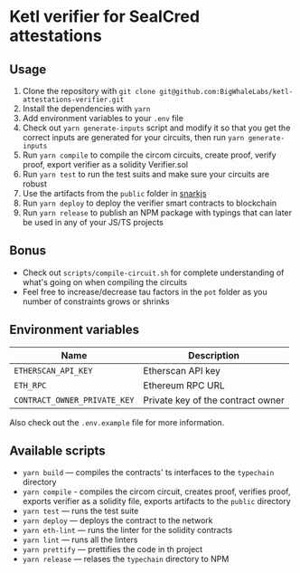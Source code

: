 # Ketl verifier for SealCred attestations

## Usage

1. Clone the repository with `git clone git@github.com:BigWhaleLabs/ketl-attestations-verifier.git`
2. Install the dependencies with `yarn`
3. Add environment variables to your `.env` file
4. Check out `yarn generate-inputs` script and modify it so that you get the correct inputs are generated for your circuits, then run `yarn generate-inputs`
5. Run `yarn compile` to compile the circom circuits, create proof, verify proof, export verifier as a solidity Verifier.sol
6. Run `yarn test` to run the test suits and make sure your circuits are robust
7. Use the artifacts from the `public` folder in [snarkjs](https://github.com/iden3/snarkjs)
8. Run `yarn deploy` to deploy the verifier smart contracts to blockchain
9. Run `yarn release` to publish an NPM package with typings that can later be used in any of your JS/TS projects

## Bonus

- Check out `scripts/compile-circuit.sh` for complete understanding of what's going on when compiling the circuits
- Feel free to increase/decrease tau factors in the `pot` folder as you number of constraints grows or shrinks

## Environment variables

| Name                         | Description                       |
| ---------------------------- | --------------------------------- |
| `ETHERSCAN_API_KEY`          | Etherscan API key                 |
| `ETH_RPC`                    | Ethereum RPC URL                  |
| `CONTRACT_OWNER_PRIVATE_KEY` | Private key of the contract owner |

Also check out the `.env.example` file for more information.

## Available scripts

- `yarn build` — compiles the contracts' ts interfaces to the `typechain` directory
- `yarn compile` - compiles the circom circuit, creates proof, verifies proof, exports verifier as a solidity file, exports artifacts to the `public` directory
- `yarn test` — runs the test suite
- `yarn deploy` — deploys the contract to the network
- `yarn eth-lint` — runs the linter for the solidity contracts
- `yarn lint` — runs all the linters
- `yarn prettify` — prettifies the code in th project
- `yarn release` — relases the `typechain` directory to NPM
